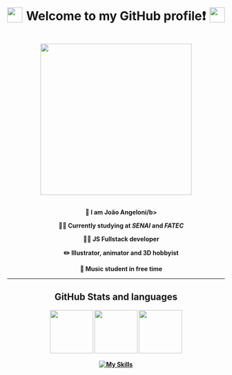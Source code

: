 <h1 align="center">
  <img height="35" align="left" src="https://www.pngkey.com/png/full/13-136478_gengar-face-year-of-zayed-png.png"/>
  Welcome to my GitHub profile❗
  <img height="35" align="right" src="https://www.pngkey.com/png/full/13-136478_gengar-face-year-of-zayed-png.png"/>
</h1>

<br>

<div align="center">
  <img align="center" width="350px" src="https://github.com/jaoangeloni/jaoangeloni/assets/111870271/3b4c6936-2b71-437f-907e-3d2ba8e87a9f"/>
</div>

<br>

<ul width="420" align="center">
  <p><b>👋 I am João Angeloni/b></p>
  <p><b>👨‍🎓 Currently studying at <i>SENAI</i> and <i>FATEC</i></b></p>
  <p><b>👨‍💻 JS Fullstack developer</b></p>
  <p><b>✏️ Illustrator, animator and 3D hobbyist</b></p>
  <p><b>🎸 Music student in free time</b></p>
</ul>

<hr>

<h2 align="center">GitHub Stats and languages</h2>

<div align="center">
  <img height="100" src="https://github-readme-stats-sigma-five.vercel.app/api/top-langs/?username=jaoangeloni&layout=compact&theme=radical"/>
  <img height="100" src="https://github-readme-streak-stats.herokuapp.com/?user=jaoangeloni&count_weight=0.5&theme=radical"/>
  <img height="100" src="https://github-readme-stats.vercel.app/api?username=jaoangeloni&count_weight=0.5&theme=radical&show_icons=true"/>
</div> 

<div align="center">
  
  [![My Skills](https://skills.thijs.gg/icons?i=js,nodejs,react,nextjs,html,css,tailwind,cpp,c,java,mysql,prisma,&theme=dark)](https://skills.thijs.gg)
  
</div>

